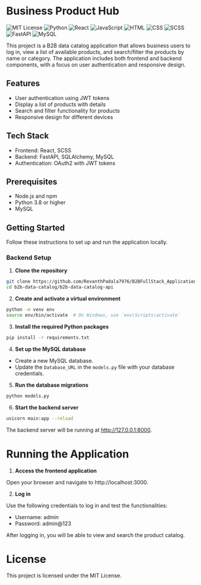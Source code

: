 # Business Product Hub

![MIT License](https://img.shields.io/badge/License-MIT-blue?style=for-the-badge)
![Python](https://img.shields.io/badge/Python-3.8%2B-3776AB?style=for-the-badge&logo=python&logoColor=white)
![React](https://img.shields.io/badge/React-20232A?style=for-the-badge&logo=react&logoColor=61DAFB)
![JavaScript](https://img.shields.io/badge/JavaScript-F7DF1E?style=for-the-badge&logo=javascript&logoColor=black)
![HTML](https://img.shields.io/badge/HTML5-E34F26?style=for-the-badge&logo=html5&logoColor=white)
![CSS](https://img.shields.io/badge/CSS3-1572B6?style=for-the-badge&logo=css3&logoColor=white)
![SCSS](https://img.shields.io/badge/SCSS-CC6699?style=for-the-badge&logo=sass&logoColor=white)
![FastAPI](https://img.shields.io/badge/FastAPI-009688?style=for-the-badge&logo=fastapi&logoColor=white)
![MySQL](https://img.shields.io/badge/MySQL-4479A1?style=for-the-badge&logo=mysql&logoColor=white)




This project is a B2B data catalog application that allows business users to log in, view a list of available products, and search/filter the products by name or category. The application includes both frontend and backend components, with a focus on user authentication and responsive design.

## Features

- User authentication using JWT tokens
- Display a list of products with details
- Search and filter functionality for products
- Responsive design for different devices

## Tech Stack

- Frontend: React, SCSS
- Backend: FastAPI, SQLAlchemy, MySQL
- Authentication: OAuth2 with JWT tokens

## Prerequisites

- Node.js and npm
- Python 3.8 or higher
- MySQL

## Getting Started

Follow these instructions to set up and run the application locally.

### Backend Setup

1. **Clone the repository**

```bash
git clone https://github.com/RevanthPadala7976/B2BFullStack_Application.git
cd b2b-data-catalog/b2b-data-catalog-api
```
2. **Create and activate a virtual environment**
```bash
python -m venv env
source env/bin/activate  # On Windows, use `env\Scripts\activate`
```
3. **Install the required Python packages**
```bash
pip install -r requirements.txt
```
4. **Set up the MySQL database**
- Create a new MySQL database.
- Update the `Database_URL` in the `models.py` file with your database credentials.

5. **Run the database migrations**
```bash
python models.py
```
6. **Start the backend server**
```bash
uvicorn main:app --reload
```
The backend server will be running at http://127.0.0.1:8000.

# Running the Application
1. **Access the frontend application**

Open your browser and navigate to http://localhost:3000.

2. **Log in**

Use the following credentials to log in and test the functionalities:

- Username: admin
- Password: admin@123
  
After logging in, you will be able to view and search the product catalog.

# License
This project is licensed under the MIT License.

